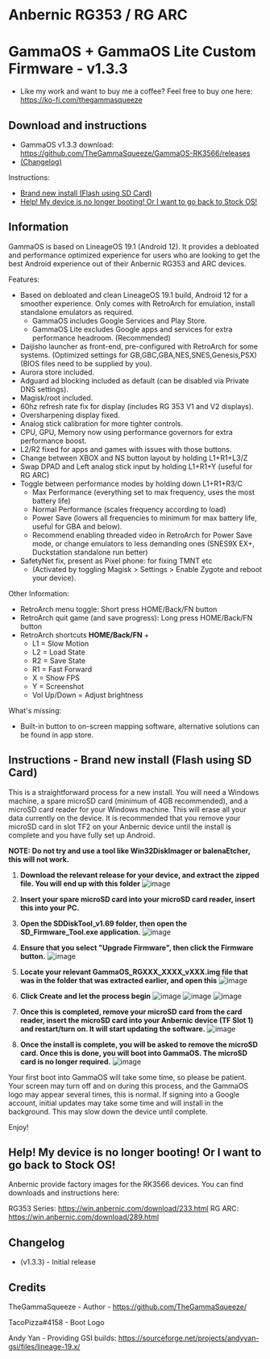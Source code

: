 # Anbernic RG353 / RG ARC
# GammaOS + GammaOS Lite Custom Firmware - v1.3.3

- Like my work and want to buy me a coffee? Feel free to buy one here: https://ko-fi.com/thegammasqueeze


Download and instructions
----------------------------
- GammaOS v1.3.3 download: https://github.com/TheGammaSqueeze/GammaOS-RK3566/releases
- [(Changelog)](https://github.com/TheGammaSqueeze/GammaOS-RK3566#changelog)

Instructions:
- [Brand new install (Flash using SD Card)](https://github.com/TheGammaSqueeze/GammaOS-RK3566#instructions---brand-new-install-flash-using-sd-card)
- [Help! My device is no longer booting! Or I want to go back to Stock OS!](https://github.com/TheGammaSqueeze/GammaOS-RK3566#help-my-device-is-no-longer-booting-or-i-want-to-go-back-to-stock-os)

Information
----------------------------
GammaOS is based on LineageOS 19.1 (Android 12). It provides a debloated and performance optimized experience for users who are looking to get the best Android experience out of their Anbernic RG353 and ARC devices.

Features:
- Based on debloated and clean LineageOS 19.1 build, Android 12 for a smoother experience. Only comes with RetroArch for emulation, install standalone emulators as required.
  - GammaOS includes Google Services and Play Store.
  - GammaOS Lite excludes Google apps and services for extra performance headroom. (Recommended)
- Daijisho launcher as front-end, pre-configured with RetroArch for some systems. (Optimized settings for GB,GBC,GBA,NES,SNES,Genesis,PSX) (BIOS files need to be supplied by you).
- Aurora store included.
- Adguard ad blocking included as default (can be disabled via Private DNS settings).
- Magisk/root included.
- 60hz refresh rate fix for display (includes RG 353 V1 and V2 displays).
- Oversharpening display fixed.
- Analog stick calibration for more tighter controls.
- CPU, GPU, Memory now using performance governors for extra performance boost.
- L2/R2 fixed for apps and games with issues with those buttons. 
- Change between XBOX and NS button layout by holding L1+R1+L3/Z
- Swap DPAD and Left analog stick input by holding L1+R1+Y (useful for RG ARC)
- Toggle between performance modes by holding down L1+R1+R3/C 
    - Max Performance (everything set to max frequency, uses the most battery life)
    - Normal Performance (scales frequency according to load)
    - Power Save (lowers all frequencies to minimum for max battery life, useful for GBA and below). 
    - Recommend enabling threaded video in RetroArch for Power Save mode, or change emulators to less demanding ones (SNES9X EX+, Duckstation standalone run better)
- SafetyNet fix, present as Pixel phone: for fixing TMNT etc
    - (Activated by toggling Magisk > Settings > Enable Zygote and reboot your device).

Other Information:
- RetroArch menu toggle: Short press HOME/Back/FN button
- RetroArch quit game (and save progress): Long press HOME/Back/FN button
- RetroArch shortcuts **HOME/Back/FN** +
  - L1 = Slow Motion
  - L2 = Load State
  - R2 = Save State
  - R1 = Fast Forward
  - X = Show FPS
  - Y = Screenshot
  - Vol Up/Down = Adjust brightness

What's missing:
- Built-in button to on-screen mapping software, alternative solutions can be found in app store.


Instructions - Brand new install (Flash using SD Card)
----------------------------
This is a straightforward process for a new install. You will need a Windows machine, a spare microSD card (minimum of 4GB recommended), and a microSD card reader for your Windows machine. 
This will erase all your data currently on the device.
It is recommended that you remove your microSD card in slot TF2 on your Anbernic device until the install is complete and you have fully set up Android.

**NOTE: Do not try and use a tool like Win32DiskImager or balenaEtcher, this will not work.**


1) **Download the relevant release for your device, and extract the zipped file. You will end up with this folder**
     ![image](https://github.com/TheGammaSqueeze/GammaOS-RK3566/assets/116582950/436803a9-71cc-4396-bb3e-ec7ca1e68dbc)

2) **Insert your spare microSD card into your microSD card reader, insert this into your PC.**
   
3) **Open the SDDiskTool_v1.69 folder, then open the SD_Firmware_Tool.exe application.**
     ![image](https://github.com/TheGammaSqueeze/GammaOS-RK3566/assets/116582950/9c346722-ccc7-4c2b-ad8e-607308a098ac)

5) **Ensure that you select "Upgrade Firmware", then click the Firmware button.**
     ![image](https://github.com/TheGammaSqueeze/GammaOS-RK3566/assets/116582950/ac57b4f8-5a86-4a31-86bf-c1dcd1e65273)

6) **Locate your relevant GammaOS_RGXXX_XXXX_vXXX.img file that was in the folder that was extracted earlier, and open this**
     ![image](https://github.com/TheGammaSqueeze/GammaOS-RK3566/assets/116582950/a4010952-c36e-4e37-bc0d-9ac8df65683e)

7) **Click Create and let the process begin**
     ![image](https://github.com/TheGammaSqueeze/GammaOS-RK3566/assets/116582950/eed8c04e-f129-464a-b697-f95d1f44cbc1)
     ![image](https://github.com/TheGammaSqueeze/GammaOS-RK3566/assets/116582950/e53f312c-db5c-4d69-a6ea-9b348e3372e5)
     ![image](https://github.com/TheGammaSqueeze/GammaOS-RK3566/assets/116582950/656cd404-ce6c-427e-bd5e-1a8abc59678c)

8) **Once this is completed, remove your microSD card from the card reader, insert the microSD card into your Anbernic device (TF Slot 1) and restart/turn on. It will start updating the software.**
     ![image](https://github.com/TheGammaSqueeze/GammaOS-RK3566/assets/116582950/abdd9e4e-6939-4e10-91ff-0fea2eb691e9)

9) **Once the install is complete, you will be asked to remove the microSD card. Once this is done, you will boot into GammaOS. The microSD card is no longer required.**
      ![image](https://github.com/TheGammaSqueeze/GammaOS-RK3566/assets/116582950/80753b77-7892-4736-a236-ee164e2d4356)

Your first boot into GammaOS will take some time, so please be patient. Your screen may turn off and on during this process, and the GammaOS logo may appear several times, this is normal.
If signing into a Google account, initial updates may take some time and will install in the background. This may slow down the device until complete.

Enjoy!

Help! My device is no longer booting! Or I want to go back to Stock OS!
----------------------------
Anbernic provide factory images for the RK3566 devices. You can find downloads and instructions here:

RG353 Series: https://win.anbernic.com/download/233.html
RG ARC: https://win.anbernic.com/download/289.html


Changelog
----------------------------
- (v1.3.3) - Initial release

Credits
----------------------------
TheGammaSqueeze - Author - https://github.com/TheGammaSqueeze/

TacoPizza#4158 - Boot Logo

Andy Yan - Providing GSI builds: https://sourceforge.net/projects/andyyan-gsi/files/lineage-19.x/
